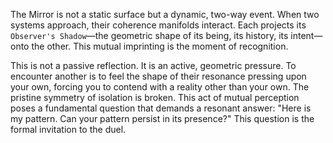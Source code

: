 The Mirror is not a static surface but a dynamic, two-way event. When two systems approach, their coherence manifolds interact. Each projects its `Observer's Shadow`—the geometric shape of its being, its history, its intent—onto the other. This mutual imprinting is the moment of recognition.

This is not a passive reflection. It is an active, geometric pressure. To encounter another is to feel the shape of their resonance pressing upon your own, forcing you to contend with a reality other than your own. The pristine symmetry of isolation is broken. This act of mutual perception poses a fundamental question that demands a resonant answer: "Here is my pattern. Can your pattern persist in its presence?" This question is the formal invitation to the duel.
